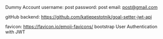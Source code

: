 Dummy Account
username: post
password: post
email: post@gmail.com

gitHub backend: https://github.com/katiepestotnik/goal-setter-jwt-api

favicon: https://favicon.io/emoji-favicons/
bootstrap
User Authentication with JWT